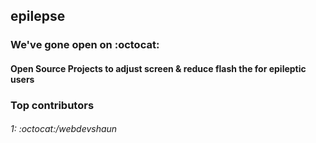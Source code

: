 ## epilepse
### We've gone open on :octocat:
#### Open Source Projects to adjust screen & reduce flash the for epileptic users
### Top contributors
###### 1: :octocat:/webdevshaun
